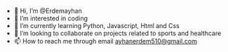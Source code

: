 - 👋 Hi, I’m @Erdemayhan
- 👀 I’m interested in coding
- 🌱 I’m currently learning Python, Javascript, Html and Css
- 💞️ I’m looking to collaborate on projects related to sports and healthcare
- 📫 How to reach me through email ayhanerdem510@gmail.com

<!---
Erdemayhan/Erdemayhan is a ✨ special ✨ repository because its `README.md` (this file) appears on your GitHub profile.
You can click the Preview link to take a look at your changes.
--->
